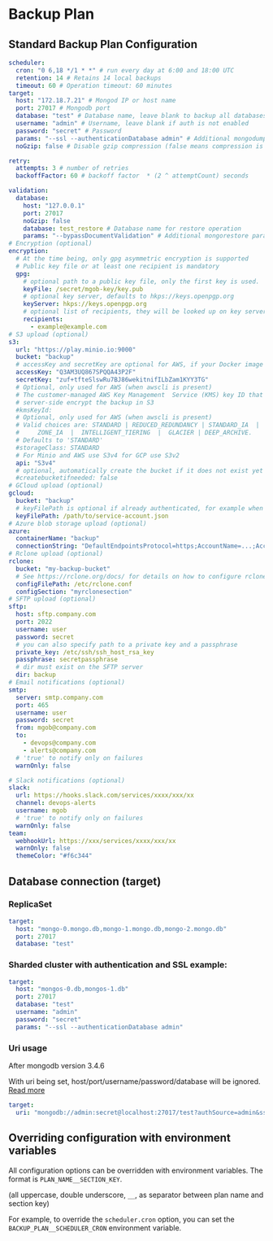 # Backup Plan

## Standard Backup Plan Configuration

```yaml
scheduler:
  cron: "0 6,18 */1 * *" # run every day at 6:00 and 18:00 UTC
  retention: 14 # Retains 14 local backups
  timeout: 60 # Operation timeout: 60 minutes
target:
  host: "172.18.7.21" # Mongod IP or host name
  port: 27017 # Mongodb port
  database: "test" # Database name, leave blank to backup all databases
  username: "admin" # Username, leave blank if auth is not enabled
  password: "secret" # Password
  params: "--ssl --authenticationDatabase admin" # Additional mongodump params, leave blank if not needed
  noGzip: false # Disable gzip compression (false means compression is enabled)

retry:
  attempts: 3 # number of retries
  backoffFactor: 60 # backoff factor  * (2 ^ attemptCount) seconds

validation:
  database:
    host: "127.0.0.1"
    port: 27017
    noGzip: false
    database: test_restore # Database name for restore operation
    params: "--bypassDocumentValidation" # Additional mongorestore params, leave blank if not needed
# Encryption (optional)
encryption:
  # At the time being, only gpg asymmetric encryption is supported
  # Public key file or at least one recipient is mandatory
  gpg:
    # optional path to a public key file, only the first key is used.
    keyFile: /secret/mgob-key/key.pub
    # optional key server, defaults to hkps://keys.openpgp.org
    keyServer: hkps://keys.openpgp.org
    # optional list of recipients, they will be looked up on key server
    recipients:
      - example@example.com
# S3 upload (optional)
s3:
  url: "https://play.minio.io:9000"
  bucket: "backup"
  # accessKey and secretKey are optional for AWS, if your Docker image has awscli
  accessKey: "Q3AM3UQ867SPQQA43P2F"
  secretKey: "zuf+tfteSlswRu7BJ86wekitnifILbZam1KYY3TG"
  # Optional, only used for AWS (when awscli is present)
  # The customer-managed AWS Key Management  Service (KMS) key ID that should be used to
  # server-side encrypt the backup in S3
  #kmsKeyId:
  # Optional, only used for AWS (when awscli is present)
  # Valid choices are: STANDARD | REDUCED_REDUNDANCY | STANDARD_IA  |  ONE-
  #     ZONE_IA  |  INTELLIGENT_TIERING  |  GLACIER | DEEP_ARCHIVE.
  # Defaults to 'STANDARD'
  #storageClass: STANDARD
  # For Minio and AWS use S3v4 for GCP use S3v2
  api: "S3v4"
  # optional, automatically create the bucket if it does not exist yet
  #createbucketifneeded: false
# GCloud upload (optional)
gcloud:
  bucket: "backup"
  # keyFilePath is optional if already authenticated, for example when using workload identity federation
  keyFilePath: /path/to/service-account.json
# Azure blob storage upload (optional)
azure:
  containerName: "backup"
  connectionString: "DefaultEndpointsProtocol=https;AccountName=...;AccountKey=...;EndpointSuffix=core.windows.net"
# Rclone upload (optional)
rclone:
  bucket: "my-backup-bucket"
  # See https://rclone.org/docs/ for details on how to configure rclone
  configFilePath: /etc/rclone.conf
  configSection: "myrclonesection"
# SFTP upload (optional)
sftp:
  host: sftp.company.com
  port: 2022
  username: user
  password: secret
  # you can also specify path to a private key and a passphrase
  private_key: /etc/ssh/ssh_host_rsa_key
  passphrase: secretpassphrase
  # dir must exist on the SFTP server
  dir: backup
# Email notifications (optional)
smtp:
  server: smtp.company.com
  port: 465
  username: user
  password: secret
  from: mgob@company.com
  to:
    - devops@company.com
    - alerts@company.com
  # 'true' to notify only on failures
  warnOnly: false

# Slack notifications (optional)
slack:
  url: https://hooks.slack.com/services/xxxx/xxx/xx
  channel: devops-alerts
  username: mgob
  # 'true' to notify only on failures
  warnOnly: false
team:
  webhookUrl: https://xxx/services/xxxx/xxx/xx
  warnOnly: false
  themeColor: "#f6c344"
```

## Database connection (target)

### ReplicaSet

```yaml
target:
  host: "mongo-0.mongo.db,mongo-1.mongo.db,mongo-2.mongo.db"
  port: 27017
  database: "test"
```

### Sharded cluster with authentication and SSL example:

```yaml
target:
  host: "mongos-0.db,mongos-1.db"
  port: 27017
  database: "test"
  username: "admin"
  password: "secret"
  params: "--ssl --authenticationDatabase admin"
```

### Uri usage

After mongodb version 3.4.6

With uri being set, host/port/username/password/database will be ignored. [Read more](https://www.mongodb.com/docs/database-tools/mongodump/#std-option-mongodump.--uri)

```yaml
target:
  uri: "mongodb://admin:secret@localhost:27017/test?authSource=admin&ssl=true"
```

## Overriding configuration with environment variables

All configuration options can be overridden with environment variables. The format is `PLAN_NAME__SECTION_KEY`.

(all uppercase, double underscore, `__`, as separator between plan name and section key)

For example, to override the `scheduler.cron` option, you can set the `BACKUP_PLAN__SCHEDULER_CRON` environment variable.
